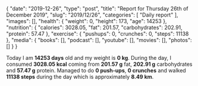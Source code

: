 {
    "date": "2019-12-26",
    "type": "post",
    "title": "Report for Thursday 26th of December 2019",
    "slug": "2019\/12\/26",
    "categories": [
        "Daily report"
    ],
    "images": [],
    "health": {
        "weight": 0,
        "height": 173,
        "age": 14253
    },
    "nutrition": {
        "calories": 3028.05,
        "fat": 201.57,
        "carbohydrates": 202.91,
        "protein": 57.47
    },
    "exercise": {
        "pushups": 0,
        "crunches": 0,
        "steps": 11138
    },
    "media": {
        "books": [],
        "podcast": [],
        "youtube": [],
        "movies": [],
        "photos": []
    }
}

Today I am <strong>14253 days</strong> old and my weight is <strong>0 kg</strong>. During the day, I consumed <strong>3028.05 kcal</strong> coming from <strong>201.57 g</strong> fat, <strong>202.91 g</strong> carbohydrates and <strong>57.47 g</strong> protein. Managed to do <strong>0 push-ups</strong>, <strong>0 crunches</strong> and walked <strong>11138 steps</strong> during the day which is approximately <strong>8.49 km</strong>.